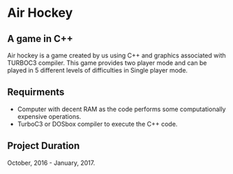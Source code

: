 # Air Hockey
## A game in C++

Air hockey is a game created by us using C++ and graphics associated with TURBOC3
compiler. 
This game provides two player mode and can be played in 5 different levels of difficulties in 
Single player mode.

## Requirments

- Computer with decent RAM as the code performs some 
  computationally expensive operations.
- TurboC3 or DOSbox compiler to execute the C++ code.

## Project Duration
   October, 2016 - January, 2017.
  